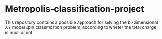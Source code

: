 # Metropolis-classification-project
This repository contains a possible approach for solving the bi-dimensional XY model spin classification problem, according to wheter the total charge is nuull or not.
